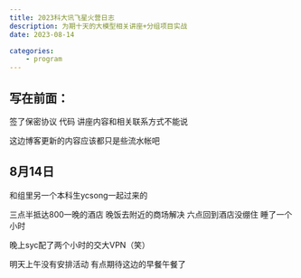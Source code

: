 ```yaml
---
title: 2023科大讯飞星火营日志
description: 为期十天的大模型相关讲座+分组项目实战
date: 2023-08-14

categories:
    - program
---
```

## 写在前面：
签了保密协议 代码 讲座内容和相关联系方式不能说 

这边博客更新的内容应该都只是些流水帐吧

## 8月14日
和组里另一个本科生ycsong一起过来的

三点半抵达800一晚的酒店
晚饭去附近的商场解决 六点回到酒店没绷住 睡了一个小时

晚上syc配了两个小时的交大VPN（笑）

明天上午没有安排活动 有点期待这边的早餐午餐了